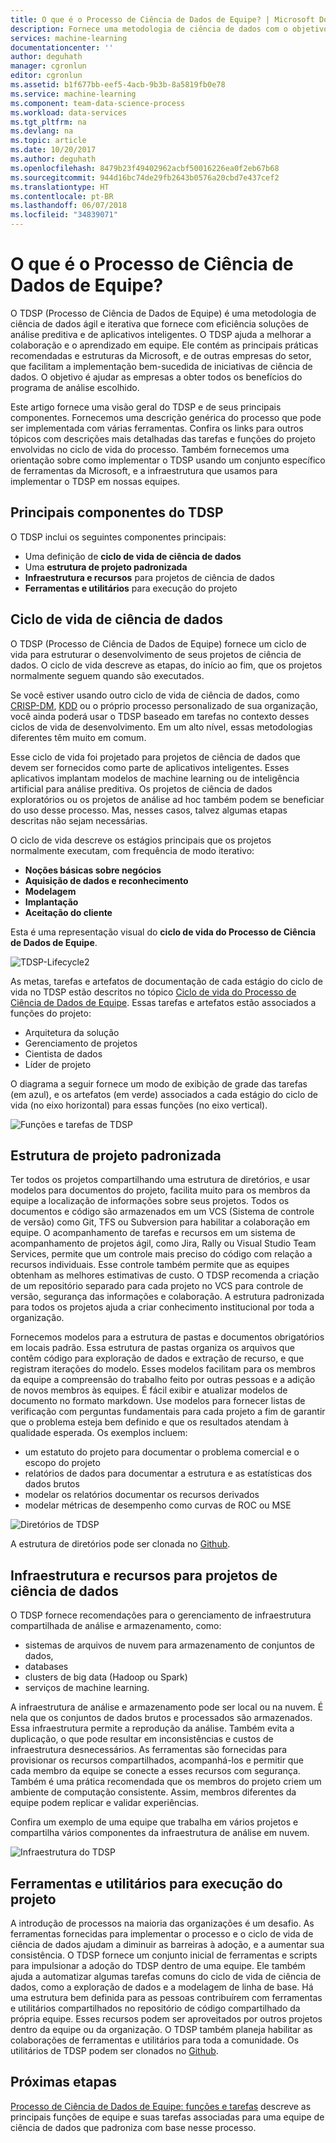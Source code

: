 ```yaml
---
title: O que é o Processo de Ciência de Dados de Equipe? | Microsoft Docs
description: Fornece uma metodologia de ciência de dados com o objetivo de fornecer soluções de análise preditiva e aplicativos inteligentes.
services: machine-learning
documentationcenter: ''
author: deguhath
manager: cgronlun
editor: cgronlun
ms.assetid: b1f677bb-eef5-4acb-9b3b-8a5819fb0e78
ms.service: machine-learning
ms.component: team-data-science-process
ms.workload: data-services
ms.tgt_pltfrm: na
ms.devlang: na
ms.topic: article
ms.date: 10/20/2017
ms.author: deguhath
ms.openlocfilehash: 8479b23f49402962acbf50016226ea0f2eb67b68
ms.sourcegitcommit: 944d16bc74de29fb2643b0576a20cbd7e437cef2
ms.translationtype: HT
ms.contentlocale: pt-BR
ms.lasthandoff: 06/07/2018
ms.locfileid: "34839071"
---
```

# <a name="what-is-the-team-data-science-process"></a>O que é o Processo de Ciência de Dados de Equipe?

O TDSP (Processo de Ciência de Dados de Equipe) é uma metodologia de ciência de dados ágil e iterativa que fornece com eficiência soluções de análise preditiva e de aplicativos inteligentes. O TDSP ajuda a melhorar a colaboração e o aprendizado em equipe. Ele contém as principais práticas recomendadas e estruturas da Microsoft, e de outras empresas do setor, que facilitam a implementação bem-sucedida de iniciativas de ciência de dados. O objetivo é ajudar as empresas a obter todos os benefícios do programa de análise escolhido.

Este artigo fornece uma visão geral do TDSP e de seus principais componentes. Fornecemos uma descrição genérica do processo que pode ser implementada com várias ferramentas. Confira os links para outros tópicos com descrições mais detalhadas das tarefas e funções do projeto envolvidas no ciclo de vida do processo. Também fornecemos uma orientação sobre como implementar o TDSP usando um conjunto específico de ferramentas da Microsoft, e a infraestrutura que usamos para implementar o TDSP em nossas equipes.

## <a name="key-components-of-the-tdsp"></a>Principais componentes do TDSP

O TDSP inclui os seguintes componentes principais:

- Uma definição de **ciclo de vida de ciência de dados**
- Uma **estrutura de projeto padronizada**
- **Infraestrutura e recursos** para projetos de ciência de dados
- **Ferramentas e utilitários** para execução do projeto


## <a name="data-science-lifecycle"></a>Ciclo de vida de ciência de dados

O TDSP (Processo de Ciência de Dados de Equipe) fornece um ciclo de vida para estruturar o desenvolvimento de seus projetos de ciência de dados. O ciclo de vida descreve as etapas, do início ao fim, que os projetos normalmente seguem quando são executados.

Se você estiver usando outro ciclo de vida de ciência de dados, como [CRISP-DM](https://wikipedia.org/wiki/Cross_Industry_Standard_Process_for_Data_Mining), [KDD](https://wikipedia.org/wiki/Data_mining#Process) ou o próprio processo personalizado de sua organização, você ainda poderá usar o TDSP baseado em tarefas no contexto desses ciclos de vida de desenvolvimento. Em um alto nível, essas metodologias diferentes têm muito em comum. 

Esse ciclo de vida foi projetado para projetos de ciência de dados que devem ser fornecidos como parte de aplicativos inteligentes. Esses aplicativos implantam modelos de machine learning ou de inteligência artificial para análise preditiva. Os projetos de ciência de dados exploratórios ou os projetos de análise ad hoc também podem se beneficiar do uso desse processo. Mas, nesses casos, talvez algumas etapas descritas não sejam necessárias.    

O ciclo de vida descreve os estágios principais que os projetos normalmente executam, com frequência de modo iterativo:

* **Noções básicas sobre negócios**
* **Aquisição de dados e reconhecimento**
* **Modelagem**
* **Implantação**
* **Aceitação do cliente**

Esta é uma representação visual do **ciclo de vida do Processo de Ciência de Dados de Equipe**. 

![TDSP-Lifecycle2](./media/overview/tdsp-lifecycle2.png) 

As metas, tarefas e artefatos de documentação de cada estágio do ciclo de vida no TDSP estão descritos no tópico [Ciclo de vida do Processo de Ciência de Dados de Equipe](lifecycle.md). Essas tarefas e artefatos estão associados a funções do projeto:

- Arquitetura da solução
- Gerenciamento de projetos
- Cientista de dados
- Líder de projeto 

O diagrama a seguir fornece um modo de exibição de grade das tarefas (em azul), e os artefatos (em verde) associados a cada estágio do ciclo de vida (no eixo horizontal) para essas funções (no eixo vertical). 

![Funções e tarefas de TDSP](./media/overview/tdsp-tasks-by-roles.png)

## <a name="standardized-project-structure"></a>Estrutura de projeto padronizada

Ter todos os projetos compartilhando uma estrutura de diretórios, e usar modelos para documentos do projeto, facilita muito para os membros da equipe a localização de informações sobre seus projetos. Todos os documentos e código são armazenados em um VCS (Sistema de controle de versão) como Git, TFS ou Subversion para habilitar a colaboração em equipe. O acompanhamento de tarefas e recursos em um sistema de acompanhamento de projetos ágil, como Jira, Rally ou Visual Studio Team Services, permite que um controle mais preciso do código com relação a recursos individuais. Esse controle também permite que as equipes obtenham as melhores estimativas de custo. O TDSP recomenda a criação de um repositório separado para cada projeto no VCS para controle de versão, segurança das informações e colaboração. A estrutura padronizada para todos os projetos ajuda a criar conhecimento institucional por toda a organização.

Fornecemos modelos para a estrutura de pastas e documentos obrigatórios em locais padrão. Essa estrutura de pastas organiza os arquivos que contêm código para exploração de dados e extração de recurso, e que registram iterações do modelo. Esses modelos facilitam para os membros da equipe a compreensão do trabalho feito por outras pessoas e a adição de novos membros às equipes. É fácil exibir e atualizar modelos de documento no formato markdown. Use modelos para fornecer listas de verificação com perguntas fundamentais para cada projeto a fim de garantir que o problema esteja bem definido e que os resultados atendam à qualidade esperada. Os exemplos incluem:

- um estatuto do projeto para documentar o problema comercial e o escopo do projeto
- relatórios de dados para documentar a estrutura e as estatísticas dos dados brutos
- modelar os relatórios documentar os recursos derivados
- modelar métricas de desempenho como curvas de ROC ou MSE


![Diretórios de TDSP](./media/overview/tdsp-dir-structure.png)

A estrutura de diretórios pode ser clonada no [Github](https://github.com/Azure/Azure-TDSP-ProjectTemplate).

## <a name="infrastructure-and-resources-for-data-science-projects"></a>Infraestrutura e recursos para projetos de ciência de dados  

O TDSP fornece recomendações para o gerenciamento de infraestrutura compartilhada de análise e armazenamento, como:

- sistemas de arquivos de nuvem para armazenamento de conjuntos de dados, 
- databases
- clusters de big data (Hadoop ou Spark) 
- serviços de machine learning. 

A infraestrutura de análise e armazenamento pode ser local ou na nuvem. É nela que os conjuntos de dados brutos e processados são armazenados. Essa infraestrutura permite a reprodução da análise. Também evita a duplicação, o que pode resultar em inconsistências e custos de infraestrutura desnecessários. As ferramentas são fornecidas para provisionar os recursos compartilhados, acompanhá-los e permitir que cada membro da equipe se conecte a esses recursos com segurança. Também é uma prática recomendada que os membros do projeto criem um ambiente de computação consistente. Assim, membros diferentes da equipe podem replicar e validar experiências.

Confira um exemplo de uma equipe que trabalha em vários projetos e compartilha vários componentes da infraestrutura de análise em nuvem.

![Infraestrutura do TDSP](./media/overview/tdsp-analytics-infra.png)


## <a name="tools-and-utilities-for-project-execution"></a>Ferramentas e utilitários para execução do projeto

A introdução de processos na maioria das organizações é um desafio. As ferramentas fornecidas para implementar o processo e o ciclo de vida de ciência de dados ajudam a diminuir as barreiras à adoção, e a aumentar sua consistência. O TDSP fornece um conjunto inicial de ferramentas e scripts para impulsionar a adoção do TDSP dentro de uma equipe. Ele também ajuda a automatizar algumas tarefas comuns do ciclo de vida de ciência de dados, como a exploração de dados e a modelagem de linha de base. Há uma estrutura bem definida para as pessoas contribuírem com ferramentas e utilitários compartilhados no repositório de código compartilhado da própria equipe. Esses recursos podem ser aproveitados por outros projetos dentro da equipe ou da organização. O TDSP também planeja habilitar as colaborações de ferramentas e utilitários para toda a comunidade. Os utilitários de TDSP podem ser clonados no [Github](https://github.com/Azure/Azure-TDSP-Utilities).


## <a name="next-steps"></a>Próximas etapas

[Processo de Ciência de Dados de Equipe: funções e tarefas](https://github.com/Azure/Microsoft-TDSP/blob/master/Docs/roles-tasks.md) descreve as principais funções de equipe e suas tarefas associadas para uma equipe de ciência de dados que padroniza com base nesse processo. 
